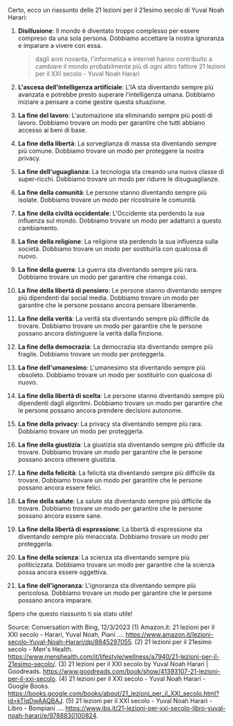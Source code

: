 <!-- 
Dovrei preparare un talk per studenti del liceo, l'argomento dovrà essere l'informatica, lavoro, esperienze, consigli per il futuro.

Certamente, preparare un talk per studenti che si stanno diplomando in informatica può essere un'opportunità per condividere consigli preziosi e ispirare i futuri professionisti del settore. Ecco una struttura generale e alcune idee per il tuo discorso:

**Introduzione**
1. **Saluti iniziali**: Inizia il tuo talk con un caloroso benvenuto e ringrazia gli studenti, i docenti e gli ospiti presenti.

2. **Breve presentazione personale**: Condividi la tua esperienza e il tuo background in informatica per stabilire la tua credibilità come relatore.

**Argomento principale: Consigli per il futuro nell'informatica**

3. **L'importanza dell'informatica**: Sottolinea l'importanza dell'informatica in un mondo sempre più tecnologico e digitale. Spiega come questa disciplina sta influenzando diversi settori e creando opportunità di carriera.

4. **Autoapprendimento continuo**: Sottolinea l'importanza di essere disposti a imparare in modo continuo. L'informatica è un campo in rapida evoluzione, e la capacità di apprendere nuove tecnologie è cruciale per il successo.

5. **Sviluppo delle soft skills**: Parla dell'importanza delle competenze non tecniche, come la comunicazione, il problem solving e la gestione del tempo. Queste abilità sono essenziali per lavorare efficacemente in un team e avanzare nella carriera.

6. **Networking e relazioni professionali**: Incoraggia gli studenti a costruire una rete di contatti nel settore dell'informatica. Le connessioni possono aprire porte e offrire opportunità di lavoro.

7. **Sfruttare le opportunità di stage e tirocini**: Consiglia agli studenti di cercare esperienze di stage o tirocini durante gli studi, in quanto questi offrono un'occasione per applicare le conoscenze acquisite in aula e fare esperienza pratica.

8. **Mantenere un portfolio professionale**: Invita gli studenti a creare un portfolio online per mostrare i loro progetti e realizzazioni. Questo può fare la differenza nella ricerca di lavoro.

9. **Essere resilienti e gestire il fallimento**: Parla della necessità di affrontare i fallimenti come opportunità di crescita. Nel campo dell'informatica, si verificheranno sfide e errori, ma è importante imparare da essi.

**Esperienze personali e storie di successo**

10. **Racconta le tue storie di successo e insuccesso**: Condividi alcune delle tue esperienze personali, inclusi momenti di sfida e trionfo, per ispirare e connetterti con gli studenti.

**Conclusioni**

11. **Riassunto dei punti chiave**: Ripassa brevemente i principali consigli e punti salienti del tuo discorso.

12. **Incoraggiamento finale**: Motiva gli studenti a perseguire con passione la loro carriera in informatica e ad essere aperti alle sfide che incontreranno.

13. **Sessione di domande e risposte**: Apri il microfono al pubblico per eventuali domande o commenti.

14. **Ringraziamenti e chiusura**: Ringrazia nuovamente gli studenti per la loro attenzione e gli ospiti presenti, quindi concludi con un messaggio positivo e d'ispirazione.

Ricorda di mantenere il tuo talk coinvolgente e ispirante, utilizzando esempi concreti e storie personali per rendere i tuoi consigli più tangibili e memorabili. Buona fortuna con la tua presentazione!

-->



<!-- 
**Introduzione**
1. **Saluti iniziali**: Inizia il tuo talk con un caloroso benvenuto e ringrazia gli studenti, i docenti e gli ospiti presenti.

2. **Breve presentazione personale**: Condividi la tua esperienza e il tuo background in informatica per stabilire la tua credibilità come relatore.
    - nepotismo, sono qui grazie a mia nipote che mi ha invitato
    - sono asociale, lavoro da remoto da 3 anni, ecc...
    - disclaimer, il talk è basato sulla mia esperienza personale, non prendetemi come guru o modello da seguire in tutto e per tutto

**Argomento principale: Consigli per il futuro nell'informatica**

3. **L'importanza dell'informatica**: Sottolinea l'importanza dell'informatica in un mondo sempre più tecnologico e digitale. Spiega come questa disciplina sta influenzando diversi settori e creando opportunità di carriera.
    - qualche parola sull'AI (ne è un esempio la scaletta di questo talk), con citazioni/esempi dal libro di Harari
    - Homo deus. Breve storia del futuro - Yuval Noah Harari
    - 21 lezioni per il XXI secolo - Yuval Noah Harari

4. **Autoapprendimento continuo**: Sottolinea l'importanza di essere disposti a imparare in modo continuo. L'informatica è un campo in rapida evoluzione, e la capacità di apprendere nuove tecnologie è cruciale per il successo.
    - accennare al fatto che molte tecnologie che si useranno non sono ancora state inventate, molte altre saranno obsolete tra 5 anni
    - accennare al fatto che i professori spesso non sono aggiornati, e che spesso non hanno mai lavorato in azienda (rischioso se ci sono prof presenti, but who cares)
    - parlare dei miei prof di informatica all'itis, dell'hacking e delle verifiche che "rubavo" dai loro pc

    https://handbook.mit.edu/hacking
    https://it.wikipedia.org/wiki/Cultura_hacker
    https://it.wikipedia.org/wiki/Hacker
    https://it.wikipedia.org/wiki/Etica_hacker
    https://it.wikipedia.org/wiki/Manifesto_hacker


5. **Sviluppo delle soft skills**: Parla dell'importanza delle competenze non tecniche, come la comunicazione, il problem solving e la gestione del tempo. Queste abilità sono essenziali per lavorare efficacemente in un team e avanzare nella carriera.
    - importantissimo saper lavorare in team, saper comunicare, saper gestire il tempo, saper gestire le priorità
    - molto utile il fatto di essere organizzati in maniera quasi ossessiva, avere un sistema per gestire le cose da fare, avere un sistema per gestire le informazioni, ecc...

    - Non sono mai stato bravo come programmatore - Gabriele Santomaggio
        https://talks.codemotion.com/non-sono-mai-stato-bravo-come-programmat

        - lo sviluppatore è qualsiasi cosa, dalle lavatrici, ai microonde, lavastoviglie, ecc...
        - visti da fuori sembriamo tipo degli alieni (sigle infinite, SQL, M1, API, REST, ecc...)
        - durante la cena di natale, o con estranei, "tu che lavoro fai?" "programmatore" "ah, ok" (silenzio)
            - "visto che tu ci capisci di computer, mi devo cambiare il computer" (ti consiglio una roba carissima, noi andiamo in giro vestiti di stracci ma con computer fighissimi)
            - "tu che ci capisci di computer, aggiustami ..." e tu puntualmente fai cose a caso, e se funziona ti chiameranno SEMPRE per qualsiasi cosa
            - "mio figlio dirà che vuole fare il prof di storia della terza media, la storia è sempre quella e non ho più problemi"
            - facciamo conferenze per riunirci tra noi e parlare con qualcuno che ti capisce
            - personaggi tossici tra i colleghi
                - detentori del santo segreto: gente che lavora in un'azienda da quando aveva 10 anni, ora ne ha 50, e sa tutto di tutto, e non ti dirà mai nulla
                - stakanovisti: gente che lavora 24 ore su 24, ti mandano mail alle 23:30 "ho corretto il bug", e tu ti senti in colpa perché non hai lavorato fino a tardi
                - ah boh: riescono a sopravvivere in azienda per decine e decine di anni, gli chiedi info e ti rispondono "ah boh"
                - coccodrilli: evoluzione degli ah boh, aspettano che fai qualcosa e loro dicono "ah io l'avrei fatto meglio". Ancora di più online, quando succede qualcosa è pieno di esperti che commentano "io avrei fatto così", o giudicano a posteriori
                - i "levati": sanno tutto, riescono a risolvere tutto, ma tu sei troppo piccolo e non ti spiegano come si fa, rispondono "levati che faccio io" senza farti capire nulla
                - i manager non tecnici: non hanno idea di come funzioni il mondo dell'informatica, decidono cose che non capiscono, definiscono scadenze impossibili, soluzioni irrealizzabili, ecc...


6. **Sfruttare le opportunità di stage e tirocini**: Consiglia agli studenti di cercare esperienze di stage o tirocini durante gli studi, in quanto questi offrono un'occasione per applicare le conoscenze acquisite in aula e fare esperienza pratica.
    - utile per avere un'esperienza "sul campo", conoscere l'ambiente di lavoro di una determinata azienda e per capire se è davvero quello che si vuole fare

7. **Networking e relazioni professionali**: Incoraggia gli studenti a costruire una rete di contatti nel settore dell'informatica. Le connessioni possono aprire porte e offrire opportunità di lavoro.
    - utilizzo di linkedin, di meetup, di conferenze, di corsi, di eventi, ecc... per espandere le mie conoscenze, sia di nuove tecnologie, sia di nuove persone che mi possono aiutare a crescere

8. **Mantenere un portfolio professionale**: Invita gli studenti a creare un portfolio online per mostrare i loro progetti e realizzazioni. Questo può fare la differenza nella ricerca di lavoro.
    - molto importante il profilo github e la partecipazione in progetti opensource

9. **Essere resilienti e gestire il fallimento**: Parla della necessità di affrontare i fallimenti come opportunità di crescita. Nel campo dell'informatica, si verificheranno sfide e errori, ma è importante imparare da essi.
    - parlare dei miei molti lavori, di come ho imparato da essi, di come ho imparato a gestire il cambiamento

**Esperienze personali e storie di successo**

10. **Racconta le tue storie di successo e insuccesso**: Condividi alcune delle tue esperienze personali, inclusi momenti di sfida e trionfo, per ispirare e connetterti con gli studenti.

**Conclusioni**

11. **Riassunto dei punti chiave**: Ripassa brevemente i principali consigli e punti salienti del tuo discorso.

12. **Incoraggiamento finale**: Motiva gli studenti a perseguire con passione la loro carriera in informatica e ad essere aperti alle sfide che incontreranno.

13. **Sessione di domande e risposte**: Apri il microfono al pubblico per eventuali domande o commenti.

14. **Ringraziamenti e chiusura**: Ringrazia nuovamente gli studenti per la loro attenzione e gli ospiti presenti, quindi concludi con un messaggio positivo e d'ispirazione.

Ricorda di mantenere il tuo talk coinvolgente e ispirante, utilizzando esempi concreti e storie personali per rendere i tuoi consigli più tangibili e memorabili. Buona fortuna con la tua presentazione!


Credits:
    - Non sono mai stato bravo come programmatore - Gabriele Santomaggio
-->



Certo, ecco un riassunto delle 21 lezioni per il 21esimo secolo di Yuval Noah Harari:

1. **Disillusione**: Il mondo è diventato troppo complesso per essere compreso da una sola persona. Dobbiamo accettare la nostra ignoranza e imparare a vivere con essa.

    > dagli anni novanta, l'informatica e internet hanno contribuito a cambiare il mondo probabilmente più di ogni altro fattore
    21 lezioni per il XXI secolo - Yuval Noah Harari

2. **L'ascesa dell'intelligenza artificiale**: L'IA sta diventando sempre più avanzata e potrebbe presto superare l'intelligenza umana. Dobbiamo iniziare a pensare a come gestire questa situazione.
3. **La fine del lavoro**: L'automazione sta eliminando sempre più posti di lavoro. Dobbiamo trovare un modo per garantire che tutti abbiano accesso ai beni di base.
4. **La fine della libertà**: La sorveglianza di massa sta diventando sempre più comune. Dobbiamo trovare un modo per proteggere la nostra privacy.
5. **La fine dell'uguaglianza**: La tecnologia sta creando una nuova classe di super-ricchi. Dobbiamo trovare un modo per ridurre le disuguaglianze.
6. **La fine della comunità**: Le persone stanno diventando sempre più isolate. Dobbiamo trovare un modo per ricostruire le comunità.
7. **La fine della civiltà occidentale**: L'Occidente sta perdendo la sua influenza sul mondo. Dobbiamo trovare un modo per adattarci a questo cambiamento.
8. **La fine della religione**: La religione sta perdendo la sua influenza sulla società. Dobbiamo trovare un modo per sostituirla con qualcosa di nuovo.
9. **La fine della guerra**: La guerra sta diventando sempre più rara. Dobbiamo trovare un modo per garantire che rimanga così.
10. **La fine della libertà di pensiero**: Le persone stanno diventando sempre più dipendenti dai social media. Dobbiamo trovare un modo per garantire che le persone possano ancora pensare liberamente.
11. **La fine della verità**: La verità sta diventando sempre più difficile da trovare. Dobbiamo trovare un modo per garantire che le persone possano ancora distinguere la verità dalla finzione.
12. **La fine della democrazia**: La democrazia sta diventando sempre più fragile. Dobbiamo trovare un modo per proteggerla.
13. **La fine dell'umanesimo**: L'umanesimo sta diventando sempre più obsoleto. Dobbiamo trovare un modo per sostituirlo con qualcosa di nuovo.
14. **La fine della libertà di scelta**: Le persone stanno diventando sempre più dipendenti dagli algoritmi. Dobbiamo trovare un modo per garantire che le persone possano ancora prendere decisioni autonome.
15. **La fine della privacy**: La privacy sta diventando sempre più rara. Dobbiamo trovare un modo per proteggerla.
16. **La fine della giustizia**: La giustizia sta diventando sempre più difficile da trovare. Dobbiamo trovare un modo per garantire che le persone possano ancora ottenere giustizia.
17. **La fine della felicità**: La felicità sta diventando sempre più difficile da trovare. Dobbiamo trovare un modo per garantire che le persone possano ancora essere felici.
18. **La fine della salute**: La salute sta diventando sempre più difficile da trovare. Dobbiamo trovare un modo per garantire che le persone possano ancora essere sane.
19. **La fine della libertà di espressione**: La libertà di espressione sta diventando sempre più minacciata. Dobbiamo trovare un modo per proteggerla.
20. **La fine della scienza**: La scienza sta diventando sempre più politicizzata. Dobbiamo trovare un modo per garantire che la scienza possa ancora essere oggettiva.
21. **La fine dell'ignoranza**: L'ignoranza sta diventando sempre più pericolosa. Dobbiamo trovare un modo per garantire che le persone possano ancora imparare.

Spero che questo riassunto ti sia stato utile!

Source: Conversation with Bing, 12/3/2023
(1) Amazon.it: 21 lezioni per il XXI secolo - Harari, Yuval Noah, Piani .... https://www.amazon.it/lezioni-secolo-Yuval-Noah-Harari/dp/8845297055.
(2) 21 lezioni per il 21esimo secolo - Men's Health. https://www.menshealth.com/it/lifestyle/wellness/a7940/21-lezioni-per-il-21esimo-secolo/.
(3) 21 lezioni per il XXI secolo by Yuval Noah Harari | Goodreads. https://www.goodreads.com/book/show/41393107-21-lezioni-per-il-xxi-secolo.
(4) 21 lezioni per il XXI secolo - Yuval Noah Harari - Google Books. https://books.google.com/books/about/21_lezioni_per_il_XXI_secolo.html?id=kTlqDwAAQBAJ.
(5) 21 lezioni per il XXI secolo - Yuval Noah Harari - Libro - Bompiani .... https://www.ibs.it/21-lezioni-per-xxi-secolo-libro-yuval-noah-harari/e/9788830100824.


